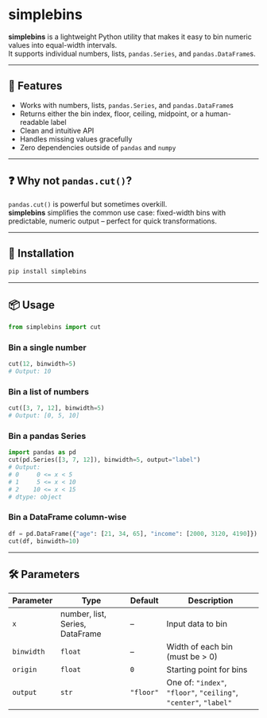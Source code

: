 # simplebins

**simplebins** is a lightweight Python utility that makes it easy to bin numeric values into equal-width intervals.  
It supports individual numbers, lists, `pandas.Series`, and `pandas.DataFrame`s.

---

## 🔧 Features

- Works with numbers, lists, `pandas.Series`, and `pandas.DataFrame`s  
- Returns either the bin index, floor, ceiling, midpoint, or a human-readable label  
- Clean and intuitive API  
- Handles missing values gracefully  
- Zero dependencies outside of `pandas` and `numpy`

---

## ❓ Why not `pandas.cut()`?

`pandas.cut()` is powerful but sometimes overkill.  
**simplebins** simplifies the common use case: fixed-width bins with predictable, numeric output – perfect for quick transformations.

---

## 🚀 Installation

```bash
pip install simplebins
```

---

## 📦 Usage

```python
from simplebins import cut
```

### Bin a single number
```python
cut(12, binwidth=5)
# Output: 10
```

### Bin a list of numbers
```python
cut([3, 7, 12], binwidth=5)
# Output: [0, 5, 10]
```

### Bin a pandas Series
```python
import pandas as pd
cut(pd.Series([3, 7, 12]), binwidth=5, output="label")
# Output: 
# 0     0 <= x < 5
# 1     5 <= x < 10
# 2    10 <= x < 15
# dtype: object
```

### Bin a DataFrame column-wise
```python
df = pd.DataFrame({"age": [21, 34, 65], "income": [2000, 3120, 4190]})
cut(df, binwidth=10)
```

---

## 🛠 Parameters

| Parameter    | Type                  | Default   | Description |
|--------------|-----------------------|-----------|-------------|
| `x`          | number, list, Series, DataFrame | –         | Input data to bin |
| `binwidth`   | `float`               | –         | Width of each bin (must be > 0) |
| `origin`     | `float`               | `0`       | Starting point for bins |
| `output`     | `str`                 | `"floor"` | One of: `"index"`, `"floor"`, `"ceiling"`, `"center"`, `"label"` |